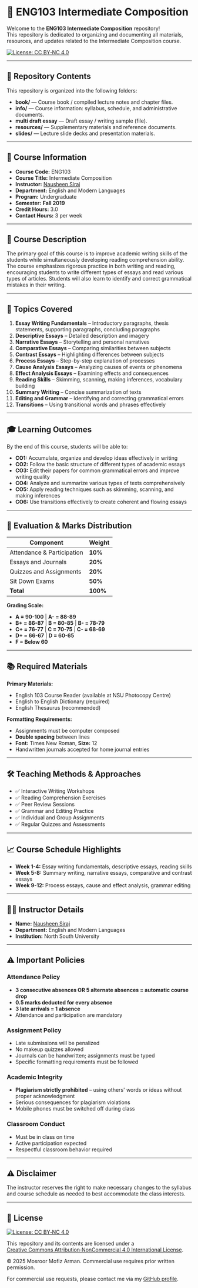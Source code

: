 # 📝 ENG103 Intermediate Composition

Welcome to the **ENG103 Intermediate Composition** repository!  
This repository is dedicated to organizing and documenting all materials, resources, and updates related to the Intermediate Composition course.  

[![License: CC BY‑NC 4.0](https://img.shields.io/badge/License‑CC%20BY‑NC%204.0-lightgrey.svg)](https://creativecommons.org/licenses/by-nc/4.0/)

---

## 📁 Repository Contents

This repository is organized into the following folders:

- **book/** — Course book / compiled lecture notes and chapter files.
- **info/** — Course information: syllabus, schedule, and administrative documents.
- **multi draft essay** — Draft essay / writing sample (file).
- **resources/** — Supplementary materials and reference documents.
- **slides/** — Lecture slide decks and presentation materials.

---

## 📌 Course Information

- **Course Code:** ENG103  
- **Course Title:** Intermediate Composition  
- **Instructor:** [Nausheen Siraj](https://www.northsouth.edu/faculty-members/shss/eml/nausheen.siraj.html)  
- **Department:** English and Modern Languages  
- **Program:** Undergraduate  
- **Semester:** **Fall 2019**  
- **Credit Hours:** 3.0  
- **Contact Hours:** 3 per week  

---

## 🎯 Course Description

The primary goal of this course is to improve academic writing skills of the students while simultaneously developing reading comprehension ability. The course emphasizes rigorous practice in both writing and reading, encouraging students to write different types of essays and read various types of articles. Students will also learn to identify and correct grammatical mistakes in their writing.

---

## 🧩 Topics Covered

1. **Essay Writing Fundamentals** – Introductory paragraphs, thesis statements, supporting paragraphs, concluding paragraphs  
2. **Descriptive Essays** – Detailed description and imagery  
3. **Narrative Essays** – Storytelling and personal narratives  
4. **Comparative Essays** – Comparing similarities between subjects  
5. **Contrast Essays** – Highlighting differences between subjects  
6. **Process Essays** – Step-by-step explanation of processes  
7. **Cause Analysis Essays** – Analyzing causes of events or phenomena  
8. **Effect Analysis Essays** – Examining effects and consequences  
9. **Reading Skills** – Skimming, scanning, making inferences, vocabulary building  
10. **Summary Writing** – Concise summarization of texts  
11. **Editing and Grammar** – Identifying and correcting grammatical errors  
12. **Transitions** – Using transitional words and phrases effectively  

---

## 🎓 Learning Outcomes

By the end of this course, students will be able to:

- **CO1:** Accumulate, organize and develop ideas effectively in writing  
- **CO2:** Follow the basic structure of different types of academic essays  
- **CO3:** Edit their papers for common grammatical errors and improve writing quality  
- **CO4:** Analyze and summarize various types of texts comprehensively  
- **CO5:** Apply reading techniques such as skimming, scanning, and making inferences  
- **CO6:** Use transitions effectively to create coherent and flowing essays  

---

## 📝 Evaluation & Marks Distribution

| Component | Weight |
|-----------|--------|
| Attendance & Participation | **10%** |
| Essays and Journals | **20%** |
| Quizzes and Assignments | **20%** |
| Sit Down Exams | **50%** |
| **Total** | **100%** |

**Grading Scale:**
- **A = 90-100** | **A- = 88-89**
- **B+ = 86-87** | **B = 80-85** | **B- = 78-79**
- **C+ = 76-77** | **C = 70-75** | **C- = 68-69**
- **D+ = 66-67** | **D = 60-65**
- **F = Below 60**

---

## 📚 Required Materials

**Primary Materials:**
- English 103 Course Reader (available at NSU Photocopy Centre)
- English to English Dictionary (required)
- English Thesaurus (recommended)

**Formatting Requirements:**
- Assignments must be computer composed
- **Double spacing** between lines
- **Font:** Times New Roman, **Size:** 12
- Handwritten journals accepted for home journal entries

---

## 🛠 Teaching Methods & Approaches

- ✅ Interactive Writing Workshops  
- ✅ Reading Comprehension Exercises  
- ✅ Peer Review Sessions  
- ✅ Grammar and Editing Practice  
- ✅ Individual and Group Assignments  
- ✅ Regular Quizzes and Assessments  

---

## 📈 Course Schedule Highlights

- **Week 1-4:** Essay writing fundamentals, descriptive essays, reading skills
- **Week 5-8:** Summary writing, narrative essays, comparative and contrast essays
- **Week 9-12:** Process essays, cause and effect analysis, grammar editing

---

## 👩‍🏫 Instructor Details

- **Name:** [Nausheen Siraj](https://www.northsouth.edu/faculty-members/shss/eml/nausheen.siraj.html)  
- **Department:** English and Modern Languages  
- **Institution:** North South University  

---

## ⚠️ Important Policies

### Attendance Policy
- **3 consecutive absences OR 5 alternate absences = automatic course drop**
- **0.5 marks deducted for every absence**
- **3 late arrivals = 1 absence**
- Attendance and participation are mandatory

### Assignment Policy
- Late submissions will be penalized
- No makeup quizzes allowed
- Journals can be handwritten; assignments must be typed
- Specific formatting requirements must be followed

### Academic Integrity
- **Plagiarism strictly prohibited** – using others' words or ideas without proper acknowledgment
- Serious consequences for plagiarism violations
- Mobile phones must be switched off during class

### Classroom Conduct
- Must be in class on time
- Active participation expected
- Respectful classroom behavior required

---

## ⚠️ Disclaimer

The instructor reserves the right to make necessary changes to the syllabus and course schedule as needed to best accommodate the class interests.

---

## 📜 License

[![License: CC BY‑NC 4.0](https://img.shields.io/badge/License‑CC%20BY‑NC%204.0-lightgrey.svg)](https://creativecommons.org/licenses/by-nc/4.0/)

This repository and its contents are licensed under a  
[Creative Commons Attribution‑NonCommercial 4.0 International License](https://creativecommons.org/licenses/by-nc/4.0/).

© 2025 Mosroor Mofiz Arman. Commercial use requires prior written permission.  

For commercial use requests, please contact me via my [GitHub profile](https://github.com/mosroormofizarman).
